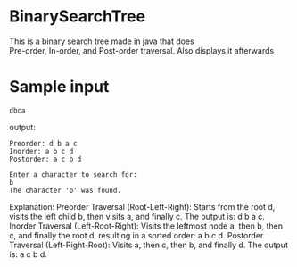 # BinarySearchTree
This is a binary search tree made in java that does <br>
Pre-order, In-order, and Post-order traversal. Also displays it afterwards

<h1>Sample input</h1>

```
dbca
```

output:

```
Preorder: d b a c 
Inorder: a b c d 
Postorder: a c b d 

Enter a character to search for: 
b
The character 'b' was found.
```

Explanation:
Preorder Traversal (Root-Left-Right): Starts from the root d, visits the left child b, then visits a, and finally c. The output is: d b a c.
Inorder Traversal (Left-Root-Right): Visits the leftmost node a, then b, then c, and finally the root d, resulting in a sorted order: a b c d.
Postorder Traversal (Left-Right-Root): Visits a, then c, then b, and finally d. The output is: a c b d.
